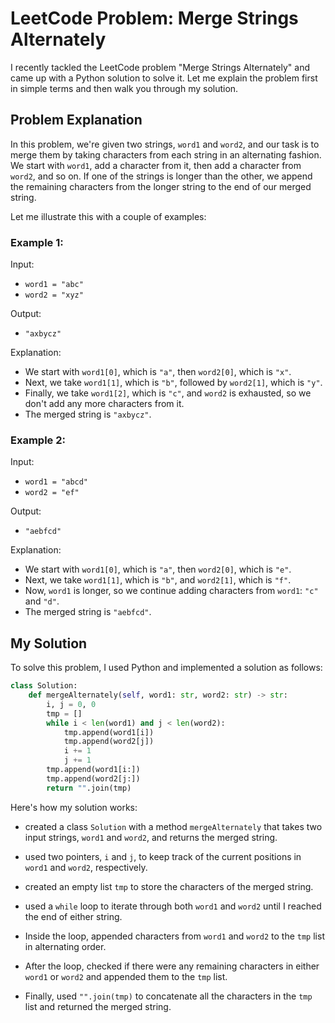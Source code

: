 # LeetCode Problem: Merge Strings Alternately

I recently tackled the LeetCode problem "Merge Strings Alternately" and came up with a Python solution to solve it. Let me explain the problem first in simple terms and then walk you through my solution.

## Problem Explanation

In this problem, we're given two strings, `word1` and `word2`, and our task is to merge them by taking characters from each string in an alternating fashion. We start with `word1`, add a character from it, then add a character from `word2`, and so on. If one of the strings is longer than the other, we append the remaining characters from the longer string to the end of our merged string.

Let me illustrate this with a couple of examples:

### Example 1:

Input:
- `word1 = "abc"`
- `word2 = "xyz"`

Output:
- `"axbycz"`

Explanation:
- We start with `word1[0]`, which is `"a"`, then `word2[0]`, which is `"x"`.
- Next, we take `word1[1]`, which is `"b"`, followed by `word2[1]`, which is `"y"`.
- Finally, we take `word1[2]`, which is `"c"`, and `word2` is exhausted, so we don't add any more characters from it.
- The merged string is `"axbycz"`.

### Example 2:

Input:
- `word1 = "abcd"`
- `word2 = "ef"`

Output:
- `"aebfcd"`

Explanation:
- We start with `word1[0]`, which is `"a"`, then `word2[0]`, which is `"e"`.
- Next, we take `word1[1]`, which is `"b"`, and `word2[1]`, which is `"f"`.
- Now, `word1` is longer, so we continue adding characters from `word1`: `"c"` and `"d"`.
- The merged string is `"aebfcd"`.

## My Solution

To solve this problem, I used Python and implemented a solution as follows:

```python
class Solution:
    def mergeAlternately(self, word1: str, word2: str) -> str:
        i, j = 0, 0
        tmp = []
        while i < len(word1) and j < len(word2):
            tmp.append(word1[i])
            tmp.append(word2[j])
            i += 1
            j += 1
        tmp.append(word1[i:])
        tmp.append(word2[j:])
        return "".join(tmp)
```

Here's how my solution works:

- created a class `Solution` with a method `mergeAlternately` that takes two input strings, `word1` and `word2`, and returns the merged string.

- used two pointers, `i` and `j`, to keep track of the current positions in `word1` and `word2`, respectively.

- created an empty list `tmp` to store the characters of the merged string.

- used a `while` loop to iterate through both `word1` and `word2` until I reached the end of either string.

- Inside the loop, appended characters from `word1` and `word2` to the `tmp` list in alternating order.

- After the loop, checked if there were any remaining characters in either `word1` or `word2` and appended them to the `tmp` list.

- Finally, used `"".join(tmp)` to concatenate all the characters in the `tmp` list and returned the merged string.

